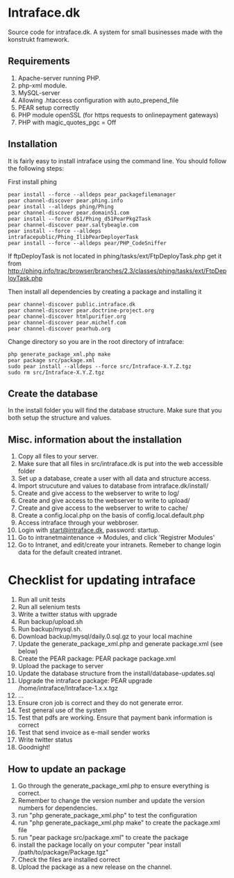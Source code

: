 Intraface.dk
============

Source code for intraface.dk. A system for small businesses made with the konstrukt framework.

Requirements
------------

1. Apache-server running PHP.
2. php-xml module.
3. MySQL-server
4. Allowing .htaccess configuration with auto_prepend_file
5. PEAR setup correctly
6. PHP module openSSL (for https requests to onlinepayment gateways)
7. PHP with magic_quotes_pgc = Off

Installation
------------

It is fairly easy to install intraface using the command line. You should follow the following steps:

First install phing

    pear install --force --alldeps pear_packagefilemanager
    pear channel-discover pear.phing.info
    pear install --alldeps phing/Phing
    pear channel-discover pear.domain51.com
    pear install --force d51/Phing_d51PearPkg2Task
    pear channel-discover pear.saltybeagle.com
    pear install --force --alldeps intrafacepublic/Phing_IlibPearDeployerTask 
    pear install --force --alldeps pear/PHP_CodeSniffer 
    
If ftpDeployTask is not located in phing/tasks/ext/FtpDeployTask.php get it from http://phing.info/trac/browser/branches/2.3/classes/phing/tasks/ext/FtpDeployTask.php
    

Then install all dependencies by creating a package and installing it

    pear channel-discover public.intraface.dk
    pear channel-discover pear.doctrine-project.org
    pear channel-discover htmlpurifier.org
    pear channel-discover pear.michelf.com
    pear channel-discover pearhub.org

Change directory so you are in the root directory of intraface:

    php generate_package_xml.php make
    pear package src/package.xml
    sudo pear install --alldeps --force src/Intraface-X.Y.Z.tgz
    sudo rm src/Intraface-X.Y.Z.tgz

Create the database
-------------------

In the install folder you will find the database structure. Make sure that you both setup the structure and values.

Misc. information about the installation
----------------------------------------

1. Copy all files to your server.
2. Make sure that all files in src/intraface.dk is put into the web accessible folder
3. Set up a database, create a user with all data and structure access.
4. Import strucuture and values to database from intraface.dk/install/
5. Create and give access to the webserver to write to log/
6. Create and give access to the webserver to write to upload/ 
7. Create and give access to the webserver to write to cache/ 
8. Create a config.local.php on the basis of config.local.default.php
9. Access intraface through your webbroser.
10. Login with start@intraface.dk, password: startup.
11. Go to intranetmaintenance -> Modules, and click 'Registrer Modules'
12. Go to Intranet, and edit/create your intranets. Remeber to change login data for the default created intranet.

Checklist for updating intraface
================================

1. Run all unit tests
2. Run all selenium tests
3. Write a twitter status with upgrade
4. Run backup/upload.sh 
5. Run backup/mysql.sh. 
6. Download backup/mysql/daily.0.sql.gz to your local machine
7. Update the generate_package_xml.php and generate package.xml (see below)
8. Create the PEAR package: PEAR package package.xml
9. Upload the package to server
10. Update the database structure from the install/database-updates.sql
11. Upgrade the intraface package: PEAR upgrade /home/intraface/Intraface-1.x.x.tgz  
12. ...
13. Ensure cron job is correct and they do not generate error.
14. Test general use of the system
15. Test that pdfs are working. Ensure that payment bank information is correct
16. Test that send invoice as e-mail sender works
17. Write twitter status
18. Goodnight!

How to update an package
------------------------

1. Go through the generate_package_xml.php to ensure everything is correct.
2. Remember to change the version number and update the version numbers for dependencies.
3. run "php generate_package_xml.php" to test the configuration
4. run "php generate_package_xml.php make" to create the package.xml file
5. run "pear package src/package.xml" to create the package
6. install the package locally on your computer "pear install /path/to/package/Package.tgz"
7. Check the files are installed correct
8. Upload the package as a new release on the channel.
